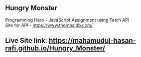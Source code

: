 ## Hungry Monster
Programming Hero - JavaScript Assignment using Fetch API <br/>
Site for API - https://www.themealdb.com/ <br/>

## Live Site link: https://mahamudul-hasan-rafi.github.io/Hungry_Monster/
